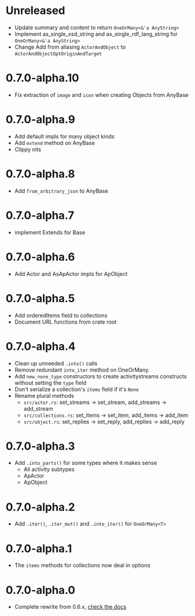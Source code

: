 # Unreleased
- Update summary and content to return `OneOrMany<&'a AnyString>`
- Implement as_single_xsd_string and as_single_rdf_lang_string for `OneOrMany<&'a AnyString>`
- Change Add from aliasing `ActorAndObject` to `ActorAndObjectOptOriginAndTarget`


# 0.7.0-alpha.10
- Fix extraction of `image` and `icon` when creating Objects from AnyBase

# 0.7.0-alpha.9
- Add default impls for many object kinds
- Add `extend` method on AnyBase
- Clippy nits

# 0.7.0-alpha.8
- Add `from_arbitrary_json` to AnyBase

# 0.7.0-alpha.7
- implement Extends for Base

# 0.7.0-alpha.6
- Add Actor and AsApActor impls for ApObject

# 0.7.0-alpha.5
- Add orderedItems field to collections
- Document URL functions from crate root

# 0.7.0-alpha.4
- Clean up unneeded `.into()` calls
- Remove redundant `into_iter` method on OneOrMany.
- Add `new_none_type` constructors to create activitystreams constructs without setting the `type`
    field
- Don't serialize a collection's `items` field if it's `None`
- Rename plural methods
    - `src/actor.rs`: set_streams -> set_stream, add_streams -> add_stream
    - `src/collections.rs`: set_items -> set_item, add_items -> add_item
    - `src/object.rs`: set_replies -> set_reply, add_replies -> add_reply

# 0.7.0-alpha.3
- Add `.into_parts()` for some types where it makes sense
    - All activity subtypes
    - ApActor
    - ApObject

# 0.7.0-alpha.2
- Add `.iter()`, `.iter_mut()` and `.into_iter()` for `OneOrMany<T>`

# 0.7.0-alpha.1
- The `items` methods for collections now deal in options

# 0.7.0-alpha.0
- Complete rewrite from 0.6.x, [check the docs](https://docs.rs/activitystreams)
